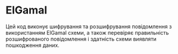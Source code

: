 # ElGamal
Цей код виконує шифрування та розшифрування повідомлення з використанням ElGamal схеми, а також перевіряє правильність розшифрованого повідомлення і здатність схеми виявляти пошкодження даних.
